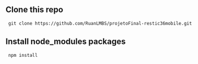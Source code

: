 ## Clone this repo
```
 git clone https://github.com/RuanLMBS/projetoFinal-restic36mobile.git
```

## Install node_modules packages
```
 npm install

```